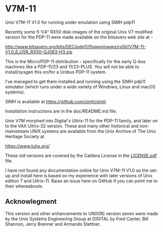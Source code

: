 # V7M-11
Unix V7M-11 V1.0 for running under emulation using SIMH pdp11

Recently some 5-1/4" RX50 disk-images of the original Unix V7 modified
version for the PDP-11 were made available on the bitsavers
web site at -

http://www.bitsavers.org/bits/DEC/pdp11/floppyimages/rx50/V7M-11-V1.0_6_USR_RX50-QJ083-H3.zip

This is the Micro/PDP-11 distribution - specifically for the early
Q-bus machines like a PDP-11/23 and 11/23-PLUS.  You will not be
able to install/sysgen this on/for a Unibus PDP-11 system.

I've managed to get them installed and running using the SIMH pdp11
simulator (which runs under a wide variety of Windows, Linux and macOS
systems).

SIMH is available at https://github.com/simh/simh

Installation instructions are in the doc/README.md
file.

Unix V7M morphed into Digital's Ultrix-11 for the PDP-11 family, and later
on to the VAX Ultrix-32 version.  These and many other historical and
non-mainstream UNIX systems are available from the Unix Archive
of The Unix Heritage Society at

https://www.tuhs.org/

These old versions are covered by the Caldera License in the
[LICENSE.pdf](https://raw.githubusercontent.com/agn453/V7M-11/master/LICENSE.pdf)
file.

I have not found any documentation online for Unix V7M-11 V1.0 so the
set-up and install here is based on my experience with later versions
of Unix edition 7 and Ultrix-11.  Raise an issue here on GitHub if
you can point me to their whereabouts.

## Acknowlegment

This version and other enhancements to UNIX(R) version seven were made
by the Unix Systems Engineering Group at DIGITAL by Fred Canter, Bill
Shannon, Jerry Brenner and Armando Stettner.


